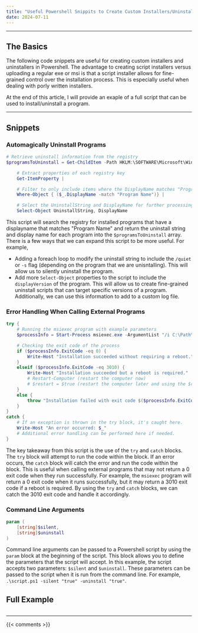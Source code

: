 ```yaml
---
title: "Useful Powershell Snippits to Create Custom Installers/Uninstallers"
date: 2024-07-11
---
```


---

## The Basics

The following code snippets are useful for creating custom installers and uninstallers in Powershell. The advantage to creating script installers versus uploading a regular exe or msi is that a script installer allows for fine-grained control over the installation process. This is especially useful when dealing with porly written installers.

At the end of this article, I will provide an exaple of a full script that can be used to install/uninstall a program.

---

## Snippets

### Automagically Uninstall Programs

```powershell
# Retrieve uninstall information from the registry
$programsToUninstall = Get-ChildItem -Path HKLM:\SOFTWARE\Microsoft\Windows\CurrentVersion\Uninstall, HKLM:\SOFTWARE\Wow6432Node\Microsoft\Windows\CurrentVersion\Uninstall |

    # Extract properties of each registry key
    Get-ItemProperty |

    # Filter to only include items where the DisplayName matches "Program Name"
    Where-Object { ($_.DisplayName -match "Program Name")} |

    # Select the UninstallString and DisplayName for further processing
    Select-Object UninstallString, DisplayName
```

This script will search the registry for installed programs that have a displayname that matches "Program Name" and return the uninstall string and display name for each program into the `$programsToUninstall` array. There is a few ways that we can expand this script to be more useful. For example,

- Adding a foreach loop to modify the uninstall string to include the `/quiet` or `-s` flag (depending on the program that we are unisntalling). This will allow us to silently uninstall the program.
- Add more `Select-Object` properties to the script to include the `displayVersion` of the program. This will allow us to create fine-grained uninstall scripts that can target specific versions of a program. Additionally, we can use this information to add to a custom log file.

### Error Handling When Calling External Programs

```powershell
try {
    # Running the msiexec program with example parameters
    $processInfo = Start-Process msiexec.exe -ArgumentList "/i C:\Path\To\Your\Installer.msi /quiet /norestart" -Wait -PassThru

    # Checking the exit code of the process
    if ($processInfo.ExitCode -eq 0) {
        Write-Host "Installation succeeded without requiring a reboot."
    }
    elseif ($processInfo.ExitCode -eq 3010) {
        Write-Host "Installation succeeded but a reboot is required."
        # Restart-Computer (restart the computer now)
        # $restart = $true (restart the computer later and using the $restart variable)
    }
    else {
        throw "Installation failed with exit code $($processInfo.ExitCode)."
    }
}
catch {
    # If an exception is thrown in the try block, it's caught here.
    Write-Host "An error occurred: $_"
    # Additional error handling can be performed here if needed.
}
```

The key takeaway from this script is the use of the `try` and `catch` blocks. The `try` block will attempt to run the code within the block. If an error occurs, the `catch` block will catch the error and run the code within the block. This is useful when calling external programs that may not return a 0 exit code when they run successfully. For example, the `msiexec` program will return a 0 exit code when it runs successfully, but it may return a 3010 exit code if a reboot is required. By using the `try` and `catch` blocks, we can catch the 3010 exit code and handle it accordingly.

### Command Line Arguments

```powershell
param (
    [string]$silent,
    [string]$uninstall
)
```

Command line arguments can be passed to a Powershell script by using the `param` block at the beginning of the script. This block allows you to define the parameters that the script will accept. In this example, the script accepts two parameters: `$silent` and `$uninstall`. These parameters can be passed to the script when it is run from the command line. For example, `.\script.ps1 -silent "true" -uninstall "true"`.

## Full Example

```powershell

```

---

{{< comments >}}
